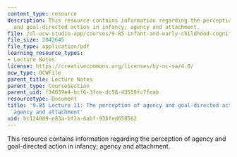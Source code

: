 ```yaml
---
content_type: resource
description: This resource contains information regarding the perception of agency
  and goal-directed action in infancy; agency and attachment.
file: /ol-ocw-studio-app/courses/9-85-infant-and-early-childhood-cognition-fall-2012/bc124009e83abf2a6abf936fed658562_MIT9_85F12_lec11_agency.pdf
file_size: 2042645
file_type: application/pdf
learning_resource_types:
- Lecture Notes
license: https://creativecommons.org/licenses/by-nc-sa/4.0/
ocw_type: OCWFile
parent_title: Lecture Notes
parent_type: CourseSection
parent_uid: f34039e4-bcf6-3fce-dc58-43559fc7feab
resourcetype: Document
title: '9.85 Lecture 11: The perception of agency and goal-directed action in infancy;
  agency and attachment'
uid: bc124009-e83a-bf2a-6abf-936fed658562
---
```

This resource contains information regarding the perception of agency and goal-directed action in infancy; agency and attachment.